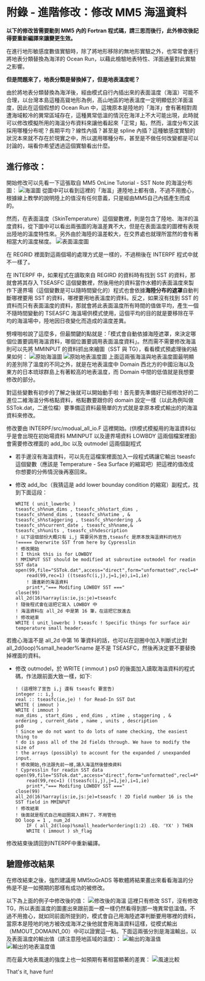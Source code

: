 # 附錄 - 進階修改：修改 MM5 海溫資料

**以下的修改皆需要動到 MM5 內的 Fortran 程式碼，請三思而後行，此外修改後記得要重新編譯來讓變更生效。**

在進行地形敏感度數值實驗時，除了將地形移除的無地形實驗之外，也常常會進行將地表分類替換為海洋的 Ocean Run，以藉此檢驗地表特性、洋面通量對此實驗之影響。

**但是問題來了，地表分類是替換掉了，但是地表溫度呢？**

由於將地表分類替換為海洋後，經由模式自行內插出來的表面溫度（海溫）可能不合理，以台灣本島這種高聳地形為例，高山地區的地表溫度一定明顯低於洋面溫度，因此在這個假想的 Ocean Run 中，這塊原本是陸地的「海洋」會有著相對周遭海域較冷的異常區域存在，這種異常低溫的情況在海洋上不大可能出現，此時就可以修改模擬所用的海溫分布資料來讓他看起來「正常」點，然而，溫度分布又該採用哪種分布呢？長期平均？線性內插？甚至是 spline 內插？這種敏感度實驗的狀況本來就不存在於現實之中，所以選用哪種分布，甚至是不做任何改變都是可以討論的，端看你希望透過這個實驗看出什麼。

## 進行修改：
開始修改可以先看一下這張取自 MM5 OnLine Tutorial - SST Note 的海溫分布圖：
![海溫圖](/images/SST.gif)
從圖中可以看到這裡的「海溫」連陸地上都有值，不過不用擔心，根據線上教學的說明陸上的值沒有任何意義，只是經由MM5自己內插產生而成的。

然而，在表面溫度（SkinTemperature）這個變數裡，則是包含了陸地、海洋的溫度資料，從下圖中可以看出兩張圖的海溫差異不大，但是在表面溫度的圖裡有表現出陸地的溫度特性來。另外由於海陸的溫差較大，在交界處也就理所當然的會有著相當大的溫度梯度。
![表面溫度圖](/images/SkinT.gif)

在 REGRID 裡面對這兩個場的處理方式是一樣的，不過稍後在 INTERPF 程式中就不一樣了。

在 INTERPF 中，如果程式在讀取來自 REGIRD 的資料時有找到 SST 的資料，那就會將其存入 TSEASFC 這個變數裡，然後用他的資料當作水體的表面溫度來製作下邊界場（這個變數是可以隨時間變化的）程式也會依據**海陸分布的遮罩**自動判斷哪裡要用 SST 的資料，哪裡要用地表溫度的資料。反之，如果沒有找到 SST 的資料而只有表面溫度的資料，那就會將此表面溫度所有時間的值做平均，產生一個不隨時間變動的 TSEASFC 海溫場供模式使用，這個平均的目的就是要移除在平均的海溫場中，陸地因日夜變化而造成的溫度差異。

劈哩啪啦說了這麼多，但最關鍵的點就是：「模式會自動依據海陸遮罩，來決定哪個位置要調用海溫資料，哪個位置要調用表面溫度資料」。然而需不需要修改海溫則可以先將 MMINPUT 的資料抓出來繪圖（SST 與 TG），看看模式預處理後的結果如何：
![原始海溫圖](/images/Ocean-SST-Orig.png)
![原始地表溫度圖](/images/Ocean-TG-Orig.png)
上面這兩張海溫與地表溫度圖最明顯的差別除了溫度的不同之外，就是在地表溫度中 Domain 西北方的中國沿海以及東方的日本琉球群島上有著較高的地表溫度，而 Domain 中間的低值就是我想要修改的部分。

對這些變數有初步的了解之後就可以開始動手啦！首先要先準備好已經修改好的二進位二維海溫分佈格點資料，格點數要跟你的 domain 設定一樣（以此為例叫做 SSTok.dat，二進位檔）要準備這資料最簡單的方式就是拿原本模式輸出的的海溫資料來修改。

修改要由 INTERPF/src/modual_all_io.F 這裡開始。(供模式模擬用的海溫資料似乎是會出現在初始場資料 MMINPUT 以及邊界場資料 LOWBDY 這兩個檔案裡面)
會需要修改裡面的 add_lbc 以及 outmodel 這兩個副程式

* 若手邊沒有海溫資料，可以先在這檔案裡面加入一段程式碼讓它輸出 tseasfc 這個變數（應該是 Temperature - Sea Surface 的縮寫吧）把這裡的值改成你想要的分佈情況後再塞回來。

* 修改 add_lbc（我猜這是 add lower bounday condition 的縮寫）副程式，找到下面這段：
    ```
    WRITE ( unit_lowerbc )
    tseasfc_sh%num_dims , tseasfc_sh%start_dims ,
    tseasfc_sh%end_dims , tseasfc_sh%xtime , &
    tseasfc_sh%staggering , tseasfc_sh%ordering ,&
    tseasfc_sh%current_date , tseasfc_sh%name,&
    tseasfc_sh%units , tseasfc_sh%description
    ! 以下這個部份大概只有 i,j 需要另外宣告,tseasfc 是原本放海溫資料的地方
    !===== Overwrite SST from here by Cypresslin
    ! 修改開始
    ! I think this is for LOWBDY
    ! MMINPUT SST should be modified at subroutine outmodel for readin SST data
    open(99,file="SSTok.dat",access="direct",form="unformatted",recl=4*ie*je,status="old")
        read(99,rec=1) ((tseasfc(i,j),j=1,je),i=1,ie)
        ! 讀進新的海溫資料
        print*,"=== Modifing LOWBDY SST ==="
    close(99)
    all_2d(16)%array(is:ie,js:je)=tseasfc
    ! 隨後程式會在這把它寫入 LOWBDY 中
    ! 海溫資料在 all_2d 中是第 16 筆，在這把它放進去
    ! 修改結束
    WRITE ( unit_lowerbc ) tseasfc ! Specific things for surface air temperature small header.
    ```

若擔心海溫不是 all_2d 中第 16 筆資料的話，也可以在迴圈中加入判斷式比對 all_2d(loop)%small_header%name 是不是 TSEASFC，然後再決定要不要替換掉裡面的資料。

* 修改 outmodel，於 WRITE ( immout ) ps0 的後面加入讀取海溫資料的程式碼，作法跟前面大致一樣，如下:
    ```
    ! (這裡除了宣告 i,j 還有 tseasfc 要宣告)
    integer :: i,j
    real :: tseasfc(ie,je) ! for Read-In SST Dat
    WRITE ( immout )
    WRITE ( immout )
    num_dims , start_dims , end_dims , xtime , staggering , &
    ordering , current_date , name , units , description
    ps0
    ! Since we do not want to do lots of name checking, the easiest thing to
    ! do is pass all of the 2d fields through. We have to modify the size of
    ! the arrays (possibly) to account for the expanded / unexpanded input.
    ! 修改開始,作法跟先前一樣,讀入海溫然後替換資料
    ! Cypresslin for readin SST data
    open(99,file="SSTok.dat",access="direct",form="unformatted",recl=4*ie*je,status="old")
        read(99,rec=1) ((tseasfc(i,j),j=1,je),i=1,ie)
        print*,"=== Modifing LOWBDY SST ==="
    close(99)
    all_2d(16)%array(is:ie,js:je)=tseasfc ! 2D field number 16 is the SST field in MMINPUT
    ! 修改結束
    ! 後面就是程式自己用迴圈寫入資料了，不用管他
    DO loop = 1 , num_2d
        IF ( all_2d(loop)%small_header%ordering(1:2) .EQ. 'YX' ) THEN
        WRITE ( immout ) sh_flag
    ```

修改結束後請回到INTERPF中重新編譯。

## 驗證修改結果
在修改結束之後，強烈建議用 MM5toGrADS 等軟體將結果畫出來看看海溫的分佈是不是一如預期的那樣有成功的被修改。

以下為上面的例子中修改後的值：
![修改後的海溫](/images/Ocean-SST-Mod.png)
這裡只有修改 SST，沒有修改 TG，所以表面溫度的圖畫出來跟前面一模一樣仍然看得到那一塊異常低溫值。不過不用擔心，就如同前面所提到的，模式會自己用海陸遮罩判斷要用哪裡的資料，當原本是陸地的地方被改成海洋之後他就會用海溫資料這樣，從模式輸出（MMOUT_DOMAIN1_00）中可以證實這一點。下面這兩張分別是海溫輸出，以及表面溫度的輸出值（請注意陸地區域的溫度）：
![輸出的海溫值](/images/Ocean-SST-Out.png)
![輸出的地表溫度值](/images/Ocean-TG-Out.png)

而在最大地表風速的強度上也一如預期有著相當顯著的差異：
![風速比較](/images/WindSpd.jpg)

That's it, have fun!
